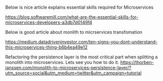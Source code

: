 Below is nice article explains essential skills required for Microservices

https://blog.softwaremill.com/what-are-the-essential-skills-for-microservices-developers-a3db7d0149f4

Below is good article about monlith to micrservices transfomation

https://medium.datadriveninvestor.com/ten-signs-you-dont-understand-this-microservices-thing-b6b4ea49e12

Refactoring the persistence layer is the most critical part when splitting a monolith into microservices. Lets see you how to do it.
https://thorben-janssen.com/monolith-to-microservices-persistence-layer/?utm_source=social&utm_medium=twitter&utm_campaign=tutorial
